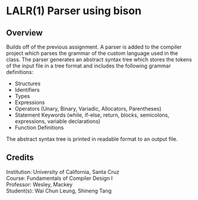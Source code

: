 # LALR(1) Parser using bison

## Overview
Builds off of the previous assignment. A parser is added to the compiler project which parses the grammar of the custom language used in the class. The parser generates an abstract syntax tree which stores the tokens of the input file in a tree format and includes the following grammar definitions:

- Structures
- Identifiers
- Types
- Expressions
- Operators (Unary, Binary, Variadic, Allocators, Parentheses)
- Statement Keywords (while, if-else, return, blocks, semicolons, expressions, variable declarations)
- Function Definitions

The abstract syntax tree is printed in readable format to an output file.

## Credits
Institution: University of California, Santa Cruz<br/>
Course: Fundamentals of Compiler Design I<br/>
Professor: Wesley, Mackey<br/>
Student(s): Wai Chun Leung, Shineng Tang
